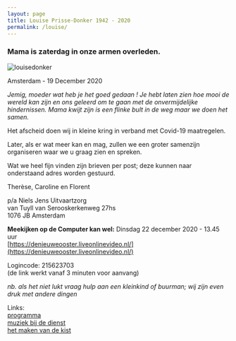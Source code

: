 ```yaml
---
layout: page
title: Louise Prisse-Donker 1942 - 2020
permalink: /louise/
---
```


### Mama is zaterdag in onze armen overleden.

![louisedonker](https://prisse.nl/assets/louisedonker.jpg)  

Amsterdam - 19 December 2020  

*Jemig, moeder wat heb je het goed gedaan ! Je hebt laten zien hoe mooi de wereld kan zijn en ons geleerd om te gaan met de onvermijdelijke hindernissen. Mama kwijt zijn is een flinke bult in de weg maar we doen het samen.*  

Het afscheid doen wij in kleine kring in verband met Covid-19 maatregelen.

Later, als er wat meer kan en mag, zullen we een groter samenzijn organiseren waar we u graag zien en spreken.

Wat we heel fijn vinden zijn brieven per post; deze kunnen naar onderstaand adres worden gestuurd.

Therèse, Caroline en Florent

p/a Niels Jens Uitvaartzorg  
van Tuyll van Serooskerkenweg 27hs  
1076 JB Amsterdam

**Meekijken op de Computer kan wel:**
Dinsdag 22 december 2020 - 13.45 uur  
[https://denieuweooster.liveonlinevideo.nl/](https://denieuweooster.liveonlinevideo.nl/)  

Logincode: 215623703  
(de link werkt vanaf 3 minuten voor aanvang)  

*nb. als het niet lukt vraag hulp aan een kleinkind of buurman; wij zijn even druk met andere dingen*

Links:  
[programma](https://prisse.nl/programma/)   
[muziek bij de dienst](https://prisse.nl/muziekmama/)  
[het maken van de kist](https://prisse.net/muziekmama/kist.mp4)  
